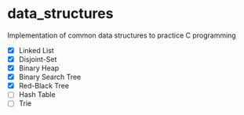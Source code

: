 # data_structures
Implementation of common data structures to practice C programming

- [x] Linked List
- [x] Disjoint-Set
- [x] Binary Heap
- [x] Binary Search Tree
- [x] Red-Black Tree
- [ ] Hash Table
- [ ] Trie
